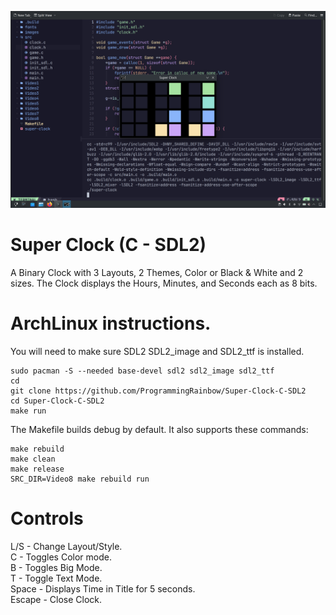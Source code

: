 ![Screenshot](screenshot.png)

# Super Clock (C - SDL2)
A Binary Clock with 3 Layouts, 2 Themes, Color or Black & White and 2 sizes. The Clock displays the Hours, Minutes, and Seconds each as 8 bits.

# ArchLinux instructions.
You will need to make sure SDL2 SDL2_image and SDL2_ttf is installed.
```
sudo pacman -S --needed base-devel sdl2 sdl2_image sdl2_ttf
cd
git clone https://github.com/ProgrammingRainbow/Super-Clock-C-SDL2
cd Super-Clock-C-SDL2
make run
```
The Makefile builds debug by default. It also supports these commands:
```
make rebuild
make clean
make release
SRC_DIR=Video8 make rebuild run
```
# Controls
L/S - Change Layout/Style. \
C - Toggles Color mode. \
B - Toggles Big Mode. \
T - Toggle Text Mode. \
Space - Displays Time in Title for 5 seconds. \
Escape - Close Clock.
